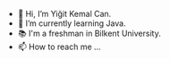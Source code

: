 - 👋 Hi, I’m Yiğit Kemal Can.
- 🌱 I’m currently learning Java.
- 📚 I'm a freshman in Bilkent University.
- 📫 How to reach me ...

<!---
yigitkemalcan/yigitkemalcan is a ✨ special ✨ repository because its `README.md` (this file) appears on your GitHub profile.
You can click the Preview link to take a look at your changes.
--->

